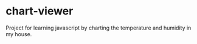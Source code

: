 # chart-viewer
Project for learning javascript by charting the temperature and humidity in my house.
